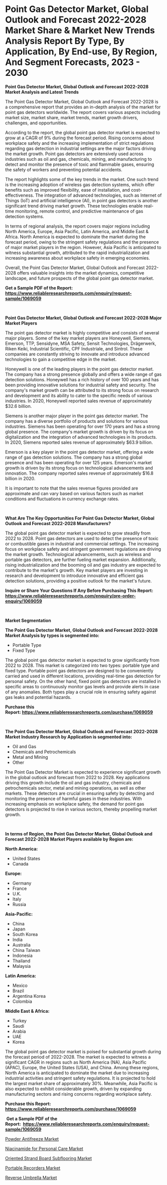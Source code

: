 <p><h1>Point Gas Detector Market, Global Outlook and Forecast 2022-2028 Market Share & Market New Trends Analysis Report By Type, By Application, By End-use, By Region, And Segment Forecasts, 2023 - 2030</h1></p><p><strong>Point Gas Detector Market, Global Outlook and Forecast 2022-2028 Market Analysis and Latest Trends</strong></p>
<p><p>The Point Gas Detector Market, Global Outlook and Forecast 2022-2028 is a comprehensive report that provides an in-depth analysis of the market for point gas detectors worldwide. The report covers various aspects including market size, market share, market trends, market growth drivers, challenges, and opportunities.</p><p>According to the report, the global point gas detector market is expected to grow at a CAGR of 9% during the forecast period. Rising concerns about workplace safety and the increasing implementation of strict regulations regarding gas detection in industrial settings are the major factors driving the market growth. Point gas detectors are extensively used across industries such as oil and gas, chemicals, mining, and manufacturing to detect and monitor the presence of toxic and flammable gases, ensuring the safety of workers and preventing potential accidents.</p><p>The report highlights some of the key trends in the market. One such trend is the increasing adoption of wireless gas detection systems, which offer benefits such as improved flexibility, ease of installation, and cost-effectiveness. The integration of advanced technologies, such as Internet of Things (IoT) and artificial intelligence (AI), in point gas detectors is another significant trend driving market growth. These technologies enable real-time monitoring, remote control, and predictive maintenance of gas detection systems.</p><p>In terms of regional analysis, the report covers major regions including North America, Europe, Asia Pacific, Latin America, and Middle East & Africa. North America is expected to dominate the market during the forecast period, owing to the stringent safety regulations and the presence of major market players in the region. However, Asia Pacific is anticipated to witness substantial growth, attributed to the rapid industrialization and increasing awareness about workplace safety in emerging economies.</p><p>Overall, the Point Gas Detector Market, Global Outlook and Forecast 2022-2028 offers valuable insights into the market dynamics, competitive landscape, and future prospects of the global point gas detector market.</p></p>
<p><strong>Get a Sample PDF of the Report:&nbsp; <a href="https://www.reliableresearchreports.com/enquiry/request-sample/1069059">https://www.reliableresearchreports.com/enquiry/request-sample/1069059</a></strong></p>
<p>&nbsp;</p>
<p><strong>Point Gas Detector Market, Global Outlook and Forecast 2022-2028 Major Market Players</strong></p>
<p><p>The point gas detector market is highly competitive and consists of several major players. Some of the key market players are Honeywell, Siemens, Emerson, TTP, Sensidyne, MSA Safety, Sensit Technologies, Drägerwerk, Riken Keiki, Industrial Scientific, CPF Industriale, and Sintrol. These companies are constantly striving to innovate and introduce advanced technologies to gain a competitive edge in the market.</p><p>Honeywell is one of the leading players in the point gas detector market. The company has a strong presence globally and offers a wide range of gas detection solutions. Honeywell has a rich history of over 100 years and has been providing innovative solutions for industrial safety and security. The company's market growth can be attributed to its strong focus on research and development and its ability to cater to the specific needs of various industries. In 2020, Honeywell reported sales revenue of approximately $32.6 billion.</p><p>Siemens is another major player in the point gas detector market. The company has a diverse portfolio of products and solutions for various industries. Siemens has been operating for over 170 years and has a strong global presence. The company's market growth is driven by its focus on digitalization and the integration of advanced technologies in its products. In 2020, Siemens reported sales revenue of approximately $63.9 billion.</p><p>Emerson is a key player in the point gas detector market, offering a wide range of gas detection solutions. The company has a strong global presence and has been operating for over 125 years. Emerson's market growth is driven by its strong focus on technological advancements and innovation. The company reported sales revenue of approximately $16.8 billion in 2020.</p><p>It is important to note that the sales revenue figures provided are approximate and can vary based on various factors such as market conditions and fluctuations in currency exchange rates.</p></p>
<p>&nbsp;</p>
<p><strong>What Are The Key Opportunities For Point Gas Detector Market, Global Outlook and Forecast 2022-2028 Manufacturers?</strong></p>
<p><p>The global point gas detector market is expected to grow steadily from 2022 to 2028. Point gas detectors are used to detect the presence of toxic or combustible gases in industrial and commercial settings. The increasing focus on workplace safety and stringent government regulations are driving the market growth. Technological advancements, such as wireless and portable gas detectors, are further fueling market expansion. Additionally, rising industrialization and the booming oil and gas industry are expected to contribute to the market's growth. Key market players are investing in research and development to introduce innovative and efficient gas detection solutions, providing a positive outlook for the market's future.</p></p>
<p><strong>Inquire or Share Your Questions If Any Before Purchasing This Report: <a href="https://www.reliableresearchreports.com/enquiry/pre-order-enquiry/1069059">https://www.reliableresearchreports.com/enquiry/pre-order-enquiry/1069059</a></strong></p>
<p>&nbsp;</p>
<p><strong>Market Segmentation</strong></p>
<p><strong>The Point Gas Detector Market, Global Outlook and Forecast 2022-2028 Market Analysis by types is segmented into:</strong></p>
<p><ul><li>Portable Type</li><li>Fixed Type</li></ul></p>
<p><p>The global point gas detector market is expected to grow significantly from 2022 to 2028. This market is categorized into two types: portable type and fixed type. Portable point gas detectors are designed to be conveniently carried and used in different locations, providing real-time gas detection for personal safety. On the other hand, fixed point gas detectors are installed in specific areas to continuously monitor gas levels and provide alerts in case of any anomalies. Both types play a crucial role in ensuring safety against gas leaks and potential hazards.</p></p>
<p><strong>Purchase this Report:&nbsp;<a href="https://www.reliableresearchreports.com/purchase/1069059">https://www.reliableresearchreports.com/purchase/1069059</a></strong></p>
<p>&nbsp;</p>
<p><strong>The Point Gas Detector Market, Global Outlook and Forecast 2022-2028 Market Industry Research by Application is segmented into:</strong></p>
<p><ul><li>Oil and Gas</li><li>Chemicals and Petrochemicals</li><li>Metal and Mining</li><li>Other</li></ul></p>
<p><p>The Point Gas Detector Market is expected to experience significant growth in the global outlook and forecast from 2022 to 2028. Key applications driving this growth include the oil and gas industry, chemicals and petrochemicals sector, metal and mining operations, as well as other markets. These detectors are crucial in ensuring safety by detecting and monitoring the presence of harmful gases in these industries. With increasing emphasis on workplace safety, the demand for point gas detectors is projected to rise in various sectors, thereby propelling market growth.</p></p>
<p>&nbsp;</p>
<p><strong>In terms of Region, the Point Gas Detector Market, Global Outlook and Forecast 2022-2028 Market Players available by Region are:</strong></p>
<p>
    <p> <strong> North America: </strong>
        <ul>
            <li>United States</li>
            <li>Canada</li>
        </ul>
        </p> 
    <p> <strong> Europe: </strong>
        <ul>
            <li>Germany</li>
            <li>France</li>
            <li>U.K.</li>
            <li>Italy</li>
            <li>Russia</li>
        </ul>
        </p> 
    <p> <strong> Asia-Pacific: </strong>
        <ul>
            <li>China</li>
            <li>Japan</li>
            <li>South Korea</li>
            <li>India</li>
            <li>Australia</li>
            <li>China Taiwan</li>
            <li>Indonesia</li>
            <li>Thailand</li>
            <li>Malaysia</li>
        </ul>
        </p> 
    <p> <strong> Latin America: </strong>
        <ul>
            <li>Mexico</li>
            <li>Brazil</li>
            <li>Argentina Korea</li>
            <li>Colombia</li>
        </ul>
        </p> 
    <p> <strong> Middle East & Africa: </strong>
        <ul>
            <li>Turkey</li>
            <li>Saudi</li>
            <li>Arabia</li>
            <li>UAE</li>
            <li>Korea</li>
        </ul>
    </p>
    </p>
<p><p>The global point gas detector market is poised for substantial growth during the forecast period of 2022-2028. The market is expected to witness a significant CAGR in regions such as North America (NA), Asia Pacific (APAC), Europe, the United States (USA), and China. Among these regions, North America is anticipated to dominate the market due to increasing industrial activities and stringent safety regulations. It is projected to hold the largest market share of approximately 30%. Meanwhile, Asia Pacific is also expected to exhibit considerable growth, driven by expanding manufacturing sectors and rising concerns regarding workplace safety.</p></p>
<p><strong>Purchase this Report: <a href="https://www.reliableresearchreports.com/purchase/1069059">https://www.reliableresearchreports.com/purchase/1069059</a></strong></p>
<p>&nbsp;<strong>Get a Sample PDF of the Report:&nbsp;&nbsp;<a href="https://www.reliableresearchreports.com/enquiry/request-sample/1069059">https://www.reliableresearchreports.com/enquiry/request-sample/1069059</a></strong></p>
<p><strong></strong></p>
<p><p><a href="https://medium.com/@emerylittle2023/powder-antifreeze-market-size-growth-forecast-2023-2030-c8c39052d664">Powder Antifreeze Market</a></p><p><a href="https://www.reportprime.com/niacinamide-for-personal-care-r737">Niacinamide for Personal Care Market</a></p><p><a href="https://www.reportprime.com/oriented-strand-board-subflooring-r736">Oriented Strand Board Subflooring Market</a></p><p><a href="https://www.linkedin.com/pulse/decoding-portable-recorders-market-deep-dive-latest-xm7ie/">Portable Recorders Market</a></p><p><a href="https://www.linkedin.com/pulse/reverse-umbrella-market-research-report-provides-thorough-industry-rpx1e/">Reverse Umbrella Market</a></p></p>